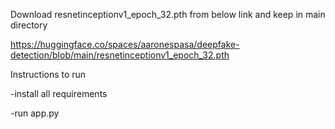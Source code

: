 Download resnetinceptionv1_epoch_32.pth from below link and keep in main directory

https://huggingface.co/spaces/aaronespasa/deepfake-detection/blob/main/resnetinceptionv1_epoch_32.pth

Instructions to run

-install all requirements

-run app.py

